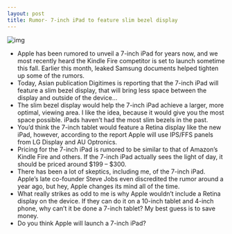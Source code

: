 ```yaml
---
layout: post
title: Rumor- 7-inch iPad to feature slim bezel display
---
```

![img](http://media.idownloadblog.com/wp-content/uploads/2012/03/iPad-Mini-comparison-t.jpg)
* Apple has been rumored to unveil a 7-inch iPad for years now, and we most recently heard the Kindle Fire competitor is set to launch sometime this fall. Earlier this month, leaked Samsung documents helped tighten up some of the rumors.
* Today, Asian publication Digitimes is reporting that the 7-inch iPad will feature a slim bezel display, that will bring less space between the display and outside of the device…
* The slim bezel display would help the 7-inch iPad achieve a larger, more optimal, viewing area. I like the idea, because it would give you the most space possible. iPads haven’t had the most slim bezels in the past.
* You’d think the 7-inch tablet would feature a Retina display like the new iPad, however, according to the report Apple will use IPS/FFS panels from LG Display and AU Optronics.
* Pricing for the 7-inch iPad is rumored to be similar to that of Amazon’s Kindle Fire and others. If the 7-inch iPad actually sees the light of day, it should be priced around $199 – $300.
* There has been a lot of skeptics, including me, of the 7-inch iPad. Apple’s late co-founder Steve Jobs even discredited the rumor around a year ago, but hey, Apple changes its mind all of the time.
* What really strikes as odd to me is why Apple wouldn’t include a Retina display on the device. If they can do it on a 10-inch tablet and 4-inch phone, why can’t it be done a 7-inch tablet? My best guess is to save money.
* Do you think Apple will launch a 7-inch iPad?

